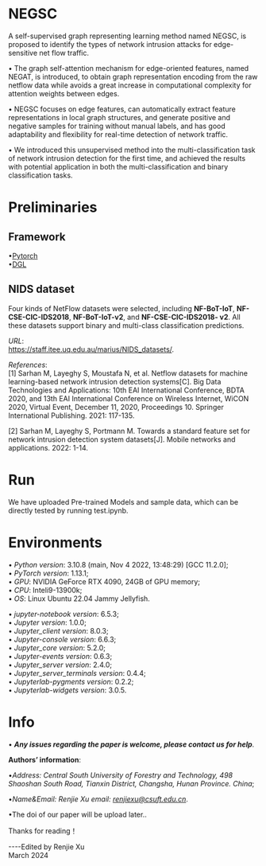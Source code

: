 # NEGSC
A self-supervised graph representing learning method named NEGSC, is proposed to identify the types of network intrusion attacks for edge-sensitive net flow traffic.

• The graph self-attention mechanism for edge-oriented features, named NEGAT, is introduced, to obtain graph representation encoding from the raw netflow data while avoids a great increase in computational complexity for attention weights between edges.

• NEGSC focuses on edge features, can automatically extract feature representations in local graph structures, and generate positive and negative samples for training without manual labels, and has good adaptability and flexibility for real-time detection of network traffic.

• We introduced this unsupervised method into the multi-classification task of network intrusion detection for the first time, and achieved the results with potential application in both the multi-classification and binary classification tasks.

# Preliminaries

## Framework

•[Pytorch](https://pytorch.org/)<br />
•[DGL](https://www.dgl.ai/)

## NIDS dataset

Four kinds of NetFlow datasets were selected, including **NF-BoT-IoT**, **NF-CSE-CIC-IDS2018**, **NF-BoT-IoT-v2**, and **NF-CSE-CIC-IDS2018- v2**.
All these datasets support binary and multi-class classification predictions.

*URL*:<br />
https://staff.itee.uq.edu.au/marius/NIDS_datasets/.

*References*:<br />
[1] Sarhan M, Layeghy S, Moustafa N, et al. Netflow datasets for machine learning-based network intrusion detection systems[C]. 
Big Data Technologies and Applications: 10th EAI International Conference, BDTA 2020, and 13th EAI International Conference on Wireless Internet, WiCON 2020,
Virtual Event, December 11, 2020, Proceedings 10. Springer International Publishing. 2021: 117-135.

[2] Sarhan M, Layeghy S, Portmann M. Towards a standard feature set for
network intrusion detection system datasets[J]. Mobile networks and applications. 2022: 1-14.

# Run
We have uploaded Pre-trained Models and sample data, which can be directly tested by running test.ipynb.

# Environments

• *Python version*: 3.10.8 (main, Nov  4 2022, 13:48:29) [GCC 11.2.0];<br />
• *PyTorch version*: 1.13.1;<br />
• *GPU*: NVIDIA GeForce RTX 4090, 24GB of GPU memory;<br />
• *CPU*: Inteli9-13900k;<br />
• *OS*: Linux Ubuntu 22.04 Jammy Jellyfish.<br />

• *jupyter-notebook version*: 6.5.3;<br />
• *Jupyter version*: 1.0.0;<br />
• *Jupyter_client version*: 8.0.3;<br />
• *Jupyter-console version*: 6.6.3;<br />
• *Jupyter_core version*: 5.2.0;<br />
• *Jupyter-events version*: 0.6.3;<br />
• *Jupyter_server version*: 2.4.0;<br />
• *Jupyter_server_terminals version*: 0.4.4;<br />
• *Jupyterlab-pygments version*: 0.2.2;<br />
• *Jupyterlab-widgets version*: 3.0.5.<br /> 

# Info

• ***Any issues regarding the paper is welcome, please contact us for help***.<br />

**Authors’ information**:<br />

•*Address: Central South University of Forestry and Technology, 498 Shaoshan South Road, Tianxin District, Changsha, Hunan Province. China*;

•*Name&Email: Renjie Xu email: renjiexu@csuft.edu.cn*. <br />

•The doi of our paper will be upload later..

Thanks for reading！

----Edited by Renjie Xu<br />
March 2024
